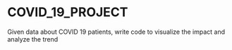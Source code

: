 # COVID_19_PROJECT
Given data about COVID 19 patients, write code to visualize the impact and analyze the trend
